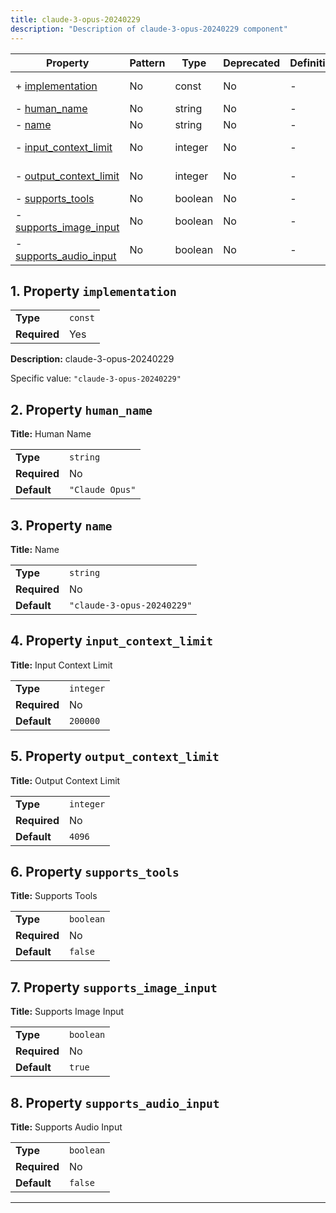 ```yaml
---
title: claude-3-opus-20240229
description: "Description of claude-3-opus-20240229 component"
---
```


| Property                                         | Pattern | Type    | Deprecated | Definition | Title/Description      |
| ------------------------------------------------ | ------- | ------- | ---------- | ---------- | ---------------------- |
| + [implementation](#implementation )             | No      | const   | No         | -          | claude-3-opus-20240229 |
| - [human_name](#human_name )                     | No      | string  | No         | -          | Human Name             |
| - [name](#name )                                 | No      | string  | No         | -          | Name                   |
| - [input_context_limit](#input_context_limit )   | No      | integer | No         | -          | Input Context Limit    |
| - [output_context_limit](#output_context_limit ) | No      | integer | No         | -          | Output Context Limit   |
| - [supports_tools](#supports_tools )             | No      | boolean | No         | -          | Supports Tools         |
| - [supports_image_input](#supports_image_input ) | No      | boolean | No         | -          | Supports Image Input   |
| - [supports_audio_input](#supports_audio_input ) | No      | boolean | No         | -          | Supports Audio Input   |

## <a name="implementation"></a>1. Property `implementation`

|              |         |
| ------------ | ------- |
| **Type**     | `const` |
| **Required** | Yes     |

**Description:** claude-3-opus-20240229

Specific value: `"claude-3-opus-20240229"`

## <a name="human_name"></a>2. Property `human_name`

**Title:** Human Name

|              |                 |
| ------------ | --------------- |
| **Type**     | `string`        |
| **Required** | No              |
| **Default**  | `"Claude Opus"` |

## <a name="name"></a>3. Property `name`

**Title:** Name

|              |                            |
| ------------ | -------------------------- |
| **Type**     | `string`                   |
| **Required** | No                         |
| **Default**  | `"claude-3-opus-20240229"` |

## <a name="input_context_limit"></a>4. Property `input_context_limit`

**Title:** Input Context Limit

|              |           |
| ------------ | --------- |
| **Type**     | `integer` |
| **Required** | No        |
| **Default**  | `200000`  |

## <a name="output_context_limit"></a>5. Property `output_context_limit`

**Title:** Output Context Limit

|              |           |
| ------------ | --------- |
| **Type**     | `integer` |
| **Required** | No        |
| **Default**  | `4096`    |

## <a name="supports_tools"></a>6. Property `supports_tools`

**Title:** Supports Tools

|              |           |
| ------------ | --------- |
| **Type**     | `boolean` |
| **Required** | No        |
| **Default**  | `false`   |

## <a name="supports_image_input"></a>7. Property `supports_image_input`

**Title:** Supports Image Input

|              |           |
| ------------ | --------- |
| **Type**     | `boolean` |
| **Required** | No        |
| **Default**  | `true`    |

## <a name="supports_audio_input"></a>8. Property `supports_audio_input`

**Title:** Supports Audio Input

|              |           |
| ------------ | --------- |
| **Type**     | `boolean` |
| **Required** | No        |
| **Default**  | `false`   |

----------------------------------------------------------------------------------------------------------------------------
